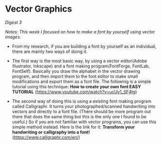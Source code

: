 # Vector Graphics
*Digest 3*

*Notes: This week I focused on how to make a font by yourself using vector images.*

- From my research, if you are building a font by yourself as an individual, there are mainly two ways of doing it.

- The first way is the most basic way, by using a vector editor(Adobe Illustrator, Inkscape) and a font making program(FontForge, FontLab, FontSelf). Basically you draw the alphabet in the vector drawing program, and then import them to the font editor to make small modifications and export them as a font file. The following is a simple tutorial using this technique: **How to create your own font EASY TUTORIAL** (https://www.youtube.com/watch?v=ucUv1_SF4tg)

- The second way of doing this is using a existing font making program called Calligraphr. It turns your photographed/scanned handwriting into vectors and directly to a font file. (There should be more program out there that does the same thing but this is the only one I found to be useful.) So if you are not familiar with vector programs, you can use this simple method instead. Here is the link for it: **Transform your handwriting or
calligraphy into a font!** (https://www.calligraphr.com/en/)
